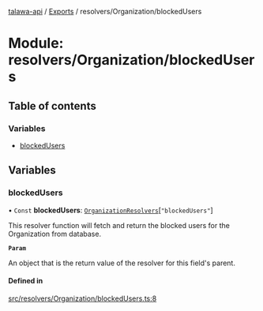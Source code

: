 [talawa-api](../README.md) / [Exports](../modules.md) / resolvers/Organization/blockedUsers

# Module: resolvers/Organization/blockedUsers

## Table of contents

### Variables

- [blockedUsers](resolvers_Organization_blockedUsers.md#blockedusers)

## Variables

### blockedUsers

• `Const` **blockedUsers**: [`OrganizationResolvers`](types_generatedGraphQLTypes.md#organizationresolvers)[``"blockedUsers"``]

This resolver function will fetch and return the blocked users for the Organization from database.

**`Param`**

An object that is the return value of the resolver for this field's parent.

#### Defined in

[src/resolvers/Organization/blockedUsers.ts:8](https://github.com/PalisadoesFoundation/talawa-api/blob/e919df4/src/resolvers/Organization/blockedUsers.ts#L8)
